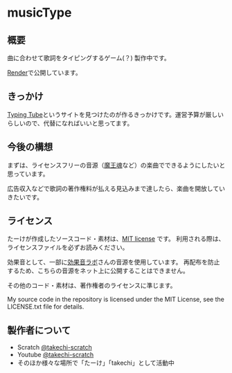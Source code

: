 # musicType

## 概要
曲に合わせて歌詞をタイピングするゲーム(？) 製作中です。

[Render](https://musictype.onrender.com/)で公開しています。

## きっかけ
[Typing Tube](https://typing-tube.net/)というサイトを見つけたのが作るきっかけです。運営予算が厳しいらしいので、代替になればいいと思ってます。

## 今後の構想
まずは、ライセンスフリーの音源（[魔王魂](https://maou.audio/)など）の楽曲でできるようにしたいと思っています。

広告収入などで歌詞の著作権料が払える見込みまで達したら、楽曲を開放していきたいです。

## ライセンス
たーけが作成したソースコード・素材は、[MIT license](https://opensource.org/license/MIT) です。
利用される際は、ライセンスファイルを必ずお読みください。

効果音として、一部に[効果音ラボ](https://soundeffect-lab.info/)さんの音源を使用しています。
再配布を防止するため、こちらの音源をネット上に公開することはできません。

その他のコード・素材は、著作権者のライセンスに準じます。

My source code in the repository is licensed under the MIT License, see the LICENSE.txt file for details.

## 製作者について
- Scratch [@takechi-scratch](https://scratch.mit.edu/users/takechi-scratch/) 
- Youtube [@takechi-scratch](https://www.youtube.com/channel/UClAqqdpFsNUFwCTsSodHV5A)
- そのほか様々な場所で「たーけ」「takechi」として活動中